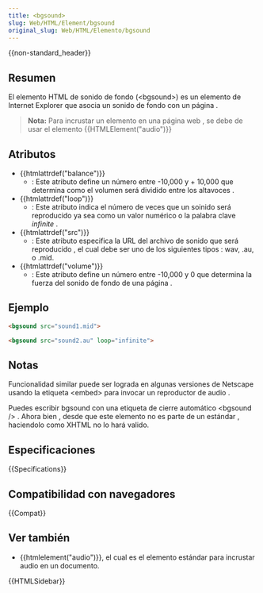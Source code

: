```yaml
---
title: <bgsound>
slug: Web/HTML/Element/bgsound
original_slug: Web/HTML/Elemento/bgsound
---
```


{{non-standard_header}}

## Resumen

El elemento HTML de sonido de fondo (\<bgsound>) es un elemento de Internet Explorer que asocia un sonido de fondo con un página .

> **Nota:** Para incrustar un elemento en una página web , se debe de usar el elemento {{HTMLElement("audio")}}

## Atributos

- {{htmlattrdef("balance")}}
  - : Este atributo define un número entre -10,000 y + 10,000 que determina como el volumen será dividido entre los altavoces .
- {{htmlattrdef("loop")}}
  - : Este atributo indica el número de veces que un soinido será reproducido ya sea como un valor numérico o la palabra clave _infinite_ .
- {{htmlattrdef("src")}}
  - : Este atributo especifica la URL del archivo de sonido que será reproducido , el cual debe ser uno de los siguientes tipos : wav, .au, o .mid.
- {{htmlattrdef("volume")}}
  - : Este atributo define un número entre -10,000 y 0 que determina la fuerza del sonido de fondo de una página .

## Ejemplo

```html
<bgsound src="sound1.mid">

<bgsound src="sound2.au" loop="infinite">
```

## Notas

Funcionalidad similar puede ser lograda en algunas versiones de Netscape usando la etiqueta \<embed> para invocar un reproductor de audio .

Puedes escribir bgsound con una etiqueta de cierre automático \<bgsound /> . Ahora bien , desde que este elemento no es parte de un estándar , haciendolo como XHTML no lo hará valido.

## Especificaciones

{{Specifications}}

## Compatibilidad con navegadores

{{Compat}}

## Ver también

- {{htmlelement("audio")}}, el cual es el elemento estándar para incrustar audio en un documento.

{{HTMLSidebar}}
